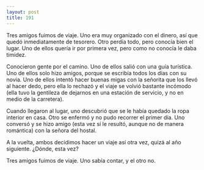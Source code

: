 ```yaml
---
layout: post
title: 191
---
```


Tres amigos fuimos de viaje. Uno era muy organizado con el dinero, así que quedó inmediatamente de tesorero. Otro perdía todo, pero conocía bien el lugar. Uno de ellos quería ir por primera vez, pero como no conocía le daba timidez.

Conocieron gente por el camino. Uno de ellos salió con una guía turística. Uno de ellos solo hizo amigos, porque se escribía todos los días con su novia. Uno de ellos intentó hacer buenas migas con la señorita que los llevó al hacer dedo, pero ella lo rechazó y el viaje se volvió bastante incómodo (ella tuvo la gentileza de dejarnos en una estación de servicio, y no en medio de la carretera).

Cuando llegaron al lugar, uno descubrió que se le había quedado la ropa interior en casa. Otro se enfermó y no pudo recorrer el primer día. Uno conversó y se hizo amigo (esta vez sí le resultó, aunque no de manera romántica) con la señora del hostal.

A la vuelta, ambos decidimos hacer un viaje así otra vez, quizá al año siguiente. ¿Dónde, esta vez?

Tres amigos fuimos de viaje. Uno sabía contar, y el otro no.
